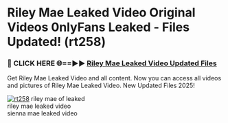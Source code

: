 # Riley Mae Leaked Video Original Videos 0nlyFans Leaked - Files Updated! (rt258)

<h3>🔴 CLICK HERE 🌐==►► <a href="https://tinyurl.com/2wckxsce" rel="nofollow">Riley Mae Leaked Video Updated Files</a></h3>

Get Riley Mae Leaked Video and all content. Now you can access all videos and pictures of Riley Mae Leaked Video. New Updated Files 2025!

[![rt258](https://i.imgur.com/AFduVYN.gif)](https://tinyurl.com/2wckxsce)
riley mae of leaked<br>
riley mae leaked video<br>
sienna mae leaked video